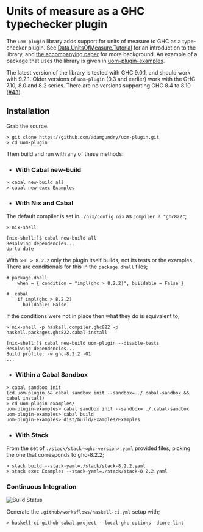 # Units of measure as a GHC typechecker plugin

The `uom-plugin` library adds support for units of measure to GHC as a type-checker plugin.  See [Data.UnitsOfMeasure.Tutorial](https://github.com/adamgundry/uom-plugin/blob/master/uom-plugin/src/Data/UnitsOfMeasure/Tutorial.hs) for an introduction to the library, and [the accompanying paper](http://adam.gundry.co.uk/pub/typechecker-plugins/) for more background.  An example of a package that uses the library is given in [uom-plugin-examples](uom-plugin-examples).

The latest version of the library is tested with GHC 9.0.1, and should work with 9.2.1. Older versions of `uom-plugin` (0.3 and earlier) work with the GHC 7.10, 8.0 and 8.2 series. There are no versions supporting GHC 8.4 to 8.10 ([#43][i43]).

[i43]: https://github.com/adamgundry/uom-plugin/issues/43

## Installation

Grab the source.

```
> git clone https://github.com/adamgundry/uom-plugin.git
> cd uom-plugin
```

Then build and run with any of these methods:

* ### With Cabal new-build

```
> cabal new-build all
> cabal new-exec Examples
```

* ### With Nix and Cabal

The default compiler is set in `./nix/config.nix` as `compiler ? "ghc822"`;

```
> nix-shell

[nix-shell:]$ cabal new-build all
Resolving dependencies...
Up to date
```

With `GHC > 8.2.2` only the plugin itself builds, not its tests or the
examples. There are conditionals for this in the `package.dhall` files;

```
# package.dhall
    when = { condition = "impl(ghc > 8.2.2)", buildable = False }

# .cabal
    if impl(ghc > 8.2.2)
      buildable: False
```

If the conditions were not in place then what they do is equivalent to;

```
> nix-shell -p haskell.compiler.ghc822 -p haskell.packages.ghc822.cabal-install

[nix-shell:]$ cabal new-build uom-plugin --disable-tests
Resolving dependencies...
Build profile: -w ghc-8.2.2 -O1
...
```

* ### Within a Cabal Sandbox

```
> cabal sandbox init
(cd uom-plugin && cabal sandbox init --sandbox=../.cabal-sandbox && cabal install)
> cd uom-plugin-examples/
uom-plugin-examples> cabal sandbox init --sandbox=../.cabal-sandbox
uom-plugin-examples> cabal build
uom-plugin-examples> dist/build/Examples/Examples
```

* ### With Stack

From the set of `./stack/stack-<ghc-version>.yaml` provided files, picking the
one that corresponds to ghc-8.2.2;

```
> stack build --stack-yaml=./stack/stack-8.2.2.yaml
> stack exec Examples --stack-yaml=./stack/stack-8.2.2.yaml
```

### Continuous Integration

![Build Status](https://github.com/adamgundry/uom-plugin/actions/workflows/haskell-ci.yml/badge.svg)

Generate the `.github/worksflows/haskell-ci.yml` setup with;

```
> haskell-ci github cabal.project --local-ghc-options -dcore-lint
```
